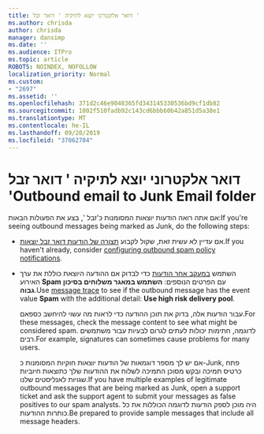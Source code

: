 ```yaml
---
title: דואר אלקטרוני יוצא לתיקיה ' דואר זבל '
ms.author: chrisda
author: chrisda
manager: dansimp
ms.date: ''
ms.audience: ITPro
ms.topic: article
ROBOTS: NOINDEX, NOFOLLOW
localization_priority: Normal
ms.custom:
- "2697"
ms.assetid: ''
ms.openlocfilehash: 371d2c46e9048365fd343145330536bd9cf1db82
ms.sourcegitcommit: 1002f510fadb92c143cd6bbb60b42a851d5a38e1
ms.translationtype: MT
ms.contentlocale: he-IL
ms.lasthandoff: 09/20/2019
ms.locfileid: "37062784"
---
```

# <a name="outbound-email-to-junk-email-folder"></a><span data-ttu-id="0af33-102">דואר אלקטרוני יוצא לתיקיה ' דואר זבל '</span><span class="sxs-lookup"><span data-stu-id="0af33-102">Outbound email to Junk Email folder</span></span>

<span data-ttu-id="0af33-103">אם אתה רואה הודעות יוצאות המסומנות כ'זבל ', בצע את הפעולות הבאות:</span><span class="sxs-lookup"><span data-stu-id="0af33-103">If you're seeing outbound messages being marked as Junk, do the following steps:</span></span>

- <span data-ttu-id="0af33-104">אם עדיין לא עשית זאת, שקול לקבוע [תצורה של הודעות דואר זבל יוצאות](https://docs.microsoft.com/office365/securitycompliance/configure-the-outbound-spam-policy).</span><span class="sxs-lookup"><span data-stu-id="0af33-104">If you haven't already, consider [configuring outbound spam policy notifications](https://docs.microsoft.com/office365/securitycompliance/configure-the-outbound-spam-policy).</span></span>

- <span data-ttu-id="0af33-105">השתמש [במעקב אחר הודעות](https://docs.microsoft.com/office365/securitycompliance/message-trace-scc) כדי לבדוק אם ההודעה היוצאת כוללת את ערך האירוע **Spam** עם הפרטים הנוספים: **השתמש במאגר משלוחים בסיכון גבוה**.</span><span class="sxs-lookup"><span data-stu-id="0af33-105">Use [message trace](https://docs.microsoft.com/office365/securitycompliance/message-trace-scc) to see if the outbound message has the event value **Spam** with the additional detail: **Use high risk delivery pool**.</span></span>

  <span data-ttu-id="0af33-106">עבור הודעות אלה, בדוק את תוכן ההודעה כדי לראות מה עשוי להיחשב כספאם.</span><span class="sxs-lookup"><span data-stu-id="0af33-106">For these messages, check the message content to see what might be considered spam.</span></span> <span data-ttu-id="0af33-107">לדוגמה, חתימות יכולות לעתים לגרום לבעיות עבור משתמשים רבים.</span><span class="sxs-lookup"><span data-stu-id="0af33-107">For example, signatures can sometimes cause problems for many users.</span></span>

  <span data-ttu-id="0af33-108">אם יש לך מספר דוגמאות של הודעות יוצאות חוקיות המסומנות כ-Junk, פתח כרטיס תמיכה ובקש מסוכן התמיכה לשלוח את ההודעות שלך כתוצאות חיוביות שגויות לאנליסטים שלנו.</span><span class="sxs-lookup"><span data-stu-id="0af33-108">If you have multiple examples of legitimate outbound messages that are being marked as Junk, open a support ticket and ask the support agent to submit your messages as false positives to our spam analysts.</span></span> <span data-ttu-id="0af33-109">היה מוכן לספק הודעות לדוגמה הכוללות את כל כותרות ההודעות.</span><span class="sxs-lookup"><span data-stu-id="0af33-109">Be prepared to provide sample messages that include all message headers.</span></span>

